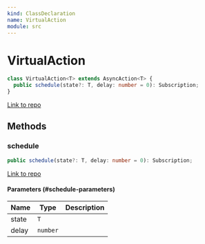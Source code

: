 ```yaml
---
kind: ClassDeclaration
name: VirtualAction
module: src
---
```


# VirtualAction

```ts
class VirtualAction<T> extends AsyncAction<T> {
  public schedule(state?: T, delay: number = 0): Subscription;
}
```

[Link to repo](https://github.com/ReactiveX/rxjs/blob/master/src/internal/scheduler/VirtualTimeScheduler.ts#L64-L128)

## Methods

### schedule

```ts
public schedule(state?: T, delay: number = 0): Subscription;
```

[Link to repo](https://github.com/ReactiveX/rxjs/blob/master/src/internal/scheduler/VirtualTimeScheduler.ts#L75-L93)

#### Parameters (#schedule-parameters)

| Name  | Type     | Description |
| ----- | -------- | ----------- |
| state | `T`      |             |
| delay | `number` |             |
